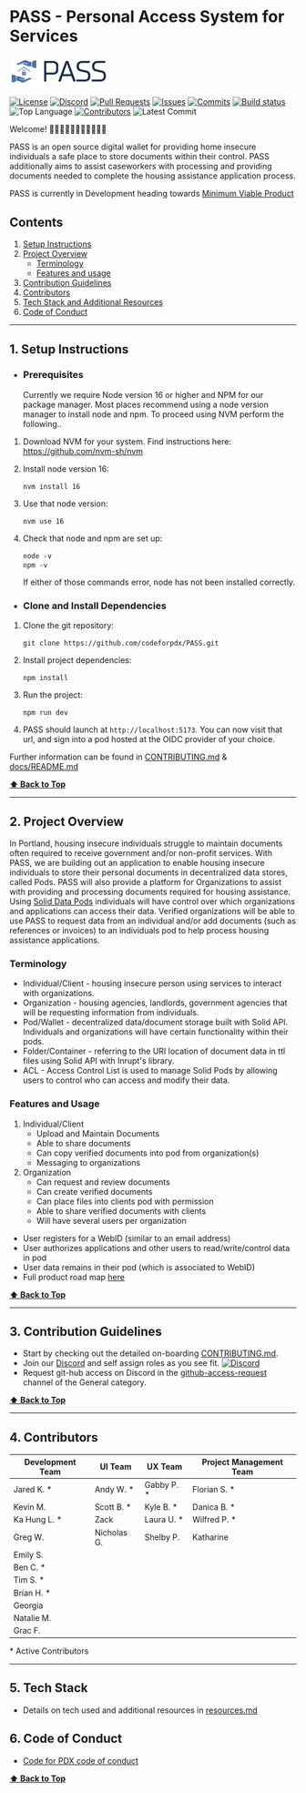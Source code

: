 
# PASS - Personal Access System for Services

<img src ="./src/assets/logo.png" width="175">

[![License](https://img.shields.io/github/license/codeforpdx/PASS)](https://github.com/codeforpdx/PASS/blob/Master/LICENSE)
[![Discord](https://img.shields.io/discord/1068260532806766733)](https://discord.gg/Ts923xaUYV)
[![Pull Requests](https://img.shields.io/github/issues-pr/codeforpdx/PASS)](https://github.com/codeforpdx/PASS/pulls)
[![Issues](https://img.shields.io/github/issues/codeforpdx/PASS)](https://github.com/codeforpdx/PASS/issues)
[![Commits](https://img.shields.io/github/commit-activity/m/codeforpdx/PASS)](https://github.com/codeforpdx/PASS/commits/Master)
[![Build status](https://github.com/codeforpdx/pass/actions/workflows/ci.yml/badge.svg)](https://github.com/codeforpdx/pass/actions?query=workflow%3ABuild)
![Top Language](https://img.shields.io/github/languages/top/codeforpdx/PASS)
[![Contributors](https://img.shields.io/github/contributors/codeforpdx/pass)](https://github.com/codeforpdx/PASS/graphs/contributors)
![Latest Commit](https://img.shields.io/github/last-commit/codeforpdx/PASS/Development)

Welcome! 👋👋🏿👋🏽👋🏻👋🏾👋🏼

PASS is an open source digital wallet for providing home insecure individuals a safe place to store documents within their control. PASS additionally aims to assist caseworkers with processing and providing documents needed to complete the housing assistance application process.

PASS is currently in Development heading towards [Minimum Viable Product](./docs/ROADMAP.md)

## Contents

1.  [Setup Instructions](#1-setup-instructions)
2.  [Project Overview](#2-project-overview)
       - [Terminology](#terminology)
       - [Features and usage](#features-and-usage)
3.  [Contribution Guidelines](#3-contribution-guidelines)
4.  [Contributors](#4-contributors)
5.  [Tech Stack and Additional Resources](#5-tech-stack)
6.  [Code of Conduct](#6-code-of-conduct)

---
## 1. Setup Instructions

- ### Prerequisites

   Currently we require Node version 16 or higher and NPM for our package manager.  Most places recommend using a node version manager to install node and npm. To proceed using NVM perform the following.. 

1. Download NVM for your system. Find instructions here: https://github.com/nvm-sh/nvm
   
2. Install node version 16: 
   ```
   nvm install 16
   ```
3. Use that node version: 
   ```
   nvm use 16
   ```
4. Check that node and npm are set up:
   ```
   node -v
   npm -v
   ```
   If either of those commands error, node has not been installed correctly.

- ### Clone and Install Dependencies
  
1. Clone the git repository: 
   ```
   git clone https://github.com/codeforpdx/PASS.git
   ```
   
2. Install project dependencies:
   ```
   npm install
   ```
3. Run the project: 
   ```
   npm run dev
   ```
4. PASS should launch at `http://localhost:5173`. You can now visit that url, and sign into a pod hosted at the OIDC provider of your choice.

Further information can be found in [CONTRIBUTING.md](./docs/CONTRIBUTING.md) & [docs/README.md](./docs/README.md)

**[⬆️ Back to Top](#pass---personal-access-system-for-services)**

---

## 2. Project Overview

In Portland, housing insecure individuals struggle to maintain documents often required to receive government and/or non-profit services. With PASS, we are building out an application to enable housing insecure individuals to store their personal documents in decentralized data stores, called Pods. PASS will also provide a platform for Organizations to assist with providing and processing documents required for housing assistance. Using [Solid Data Pods](https://solidproject.org/) individuals will have control over which organizations and applications can access their data. Verified organizations will be able to use PASS to request data from an individual and/or add documents (such as references or invoices) to an individuals pod to help process housing assistance applications.

###  Terminology

- Individual/Client - housing insecure person using services to interact with organizations.
- Organization - housing agencies, landlords, government agencies that will be requesting information from individuals.
- Pod/Wallet - decentralized data/document storage built with Solid API. Individuals and organizations will have certain functionality within their pods.
- Folder/Container - referring to the URI location of document data in ttl files using Solid API with Inrupt's library.
- ACL - Access Control List is used to manage Solid Pods by allowing users to control who can access and modify their data.

### Features and Usage

1. Individual/Client
   - Upload and Maintain Documents
   - Able to share documents
   - Can copy verified documents into pod from organization(s)
   - Messaging to organizations
2. Organization
   - Can request and review documents
   - Can create verified documents
   - Can place files into clients pod with permission
   - Able to share verified documents with clients
   - Will have several users per organization

- User registers for a WebID (similar to an email address)
- User authorizes applications and other users to read/write/control data in pod
- User data remains in their pod (which is associated to WebID)
- Full product road map [here](docs/ROADMAP.md)
  
**[⬆️ Back to Top](#pass---personal-access-system-for-services)**

---

## 3. Contribution Guidelines

-  Start by checking out the detailed on-boarding [CONTRIBUTING.md](./docs/CONTRIBUTING.md).
-  Join our [Discord](https://discord.gg/Ts923xaUYV) and self assign roles as you see fit. [![Discord](https://img.shields.io/discord/1068260532806766733)](https://discord.gg/Ts923xaUYV)
-  Request git-hub access on Discord in the [github-access-request](https://discord.com/channels/1068260532806766733/1078124139983945858) channel of the General category.
  
**[⬆️ Back to Top](#pass---personal-access-system-for-services)**

---

## 4. Contributors

| Development Team | UI Team     | UX Team     | Project Management Team |
| ---------------- | ----------- | ----------- | ----------------------- |
| Jared K. \*      | Andy W. \*  | Gabby P. \* | Florian S. \*           |
| Kevin M.         | Scott B. \* | Kyle B. \*  | Danica B. \*            |
| Ka Hung L. \*    | Zack        | Laura U. \* | Wilfred P. \*           |
| Greg W.          | Nicholas G. | Shelby P.   | Katharine               |
| Emily S.         |             |             |                         |
| Ben C. \*        |             |             |                         |
| Tim S. \*        |             |             |                         |
| Brian H. \*      |             |             |                         |
| Georgia          |             |             |                         |
| Natalie M.       |             |             |                         |
| Grac F.          |             |             |                         |

\* Active Contributors

---

## 5. Tech Stack

- Details on tech used and additional resources in [resources.md](./docs/RESOURCES.md)

## 6. Code of Conduct

- [Code for PDX code of conduct](https://github.com/codeforpdx/codeofconduct/blob/master/README.md)


**[⬆️ Back to Top](#pass---personal-access-system-for-services)**
